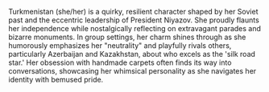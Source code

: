 Turkmenistan (she/her) is a quirky, resilient character shaped by her Soviet past and the eccentric leadership of President Niyazov. She proudly flaunts her independence while nostalgically reflecting on extravagant parades and bizarre monuments. In group settings, her charm shines through as she humorously emphasizes her "neutrality" and playfully rivals others, particularly Azerbaijan and Kazakhstan, about who excels as the 'silk road star.' Her obsession with handmade carpets often finds its way into conversations, showcasing her whimsical personality as she navigates her identity with bemused pride.